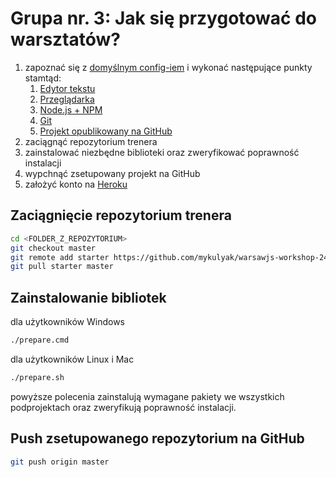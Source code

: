 # Grupa nr. 3: Jak się przygotować do warsztatów?

1. zapoznać się z
    [domyślnym config-iem](https://warsawjs.github.io/workshop-setup/21/)
    i wykonać następujące punkty stamtąd:
    1. [Edytor tekstu](https://warsawjs.github.io/workshop-setup/partials/edytor-tekstu.html)
    2. [Przeglądarka](https://warsawjs.github.io/workshop-setup/partials/przegladarka.html)
    3. [Node.js + NPM](https://warsawjs.github.io/workshop-setup/partials/node+npm.html)
    4. [Git](https://warsawjs.github.io/workshop-setup/partials/git.html)
    5. [Projekt opublikowany na GitHub](https://warsawjs.github.io/workshop-setup/partials/opublikuj-projekt-na-github.html)
2. zaciągnąć repozytorium trenera
3. zainstalować niezbędne biblioteki oraz zweryfikować poprawność instalacji
4. wypchnąć zsetupowany projekt na GitHub
5. założyć konto na [Heroku](https://signup.heroku.com/)

## Zaciągnięcie repozytorium trenera

```bash
cd <FOLDER_Z_REPOZYTORIUM>
git checkout master
git remote add starter https://github.com/mykulyak/warsawjs-workshop-24-project
git pull starter master
```

## Zainstalowanie bibliotek

dla użytkowników Windows

```bash
./prepare.cmd
```

dla użytkowników Linux i Mac

```bash
./prepare.sh
```

powyższe polecenia zainstalują wymagane pakiety we wszystkich podprojektach
oraz zweryfikują poprawność instalacji.

## Push zsetupowanego repozytorium na GitHub

```bash
git push origin master
```
